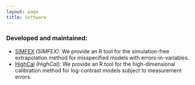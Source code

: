 ```yaml
---
layout: page
title: Software 
---
```


### Developed and maintained:

   - [SIMFEX](https://github.com/tianyingw/SIMFEX) _(SIMFEX)_: We provide an R tool for the simulation-free extrapolation method for misspecified models with errors-in-variables.
   - [HighCal](https://github.com/tianyingw/HighCal) _(HighCal)_: We provide an R tool for the high-dimensional calibration method for log-contrast models subject to measurement errors.
   

